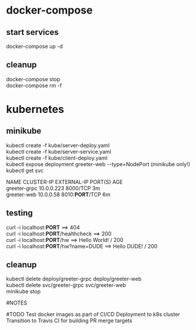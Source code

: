 # docker-compose
## start services
docker-compose up -d

## cleanup
docker-compose stop  
docker-compose rm -f

# kubernetes
## minikube
kubectl create -f kube/server-deploy.yaml  
kubectl create -f kube/server-service.yaml  
kubectl create -f kube/client-deploy.yaml  
kubectl expose deployment greeter-web --type=NodePort (minikube only!)  
kubectl get svc

NAME           CLUSTER-IP   EXTERNAL-IP   PORT(S)          AGE  
greeter-grpc   10.0.0.223   <none>        8000/TCP         3m  
greeter-web    10.0.0.58    <nodes>       8010:**PORT**/TCP   6m  

## testing
curl -i localhost:**PORT** ==> 404  
curl -i localhost:**PORT**/healthcheck ==> 200  
curl -i localhost:**PORT**/hw ==> Hello World! / 200  
curl -i localhost:**PORT**/hw?name=DUDE ==> Hello DUDE! / 200  

## cleanup
kubectl delete deploy/greeter-grpc deploy/greeter-web  
kubectl delete svc/greeter-grpc svc/greeter-web  
minikube stop

#NOTES

#TODO
Test docker images as part of CI/CD
Deployment to k8s cluster
Transition to Travis CI for building PR merge targets
